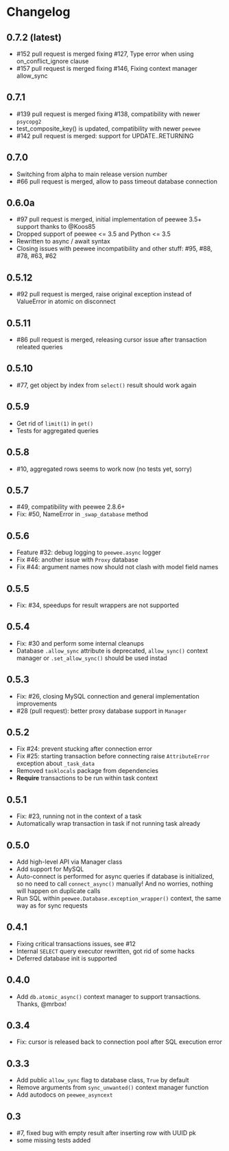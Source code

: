 # Changelog

## 0.7.2 (latest)

- #152 pull request is merged fixing #127, Type error when using on_conflict_ignore clause
- #157 pull request is merged fixing #146, Fixing context manager allow_sync

## 0.7.1

- #139 pull request is merged fixing #138, compatibility with newer `psycopg2`
- test_composite_key() is updated, compatibility with newer `peewee`
- #142 pull request is merged: support for UPDATE..RETURNING

## 0.7.0

- Switching from alpha to main release version number
- #66 pull request is merged, allow to pass timeout database connection

## 0.6.0a

- #97 pull request is merged, initial implementation of peewee 3.5+ support thanks to @Koos85
- Dropped support of peewee <= 3.5 and Python <= 3.5
- Rewritten to async / await syntax
- Closing issues with peewee incompatibility and other stuff: #95, #88, #78, #63, #62

## 0.5.12

- #92 pull request is merged, raise original exception instead of ValueError in atomic on disconnect

## 0.5.11

- #86 pull request is merged, releasing cursor issue after transaction releated queries

## 0.5.10

- #77, get object by index from `select()` result should work again 

## 0.5.9

- Get rid of `limit(1)` in `get()`
- Tests for aggregated queries

## 0.5.8

- #10, aggregated rows seems to work now (no tests yet, sorry)

## 0.5.7

- #49, compatibility with peewee 2.8.6+
- Fix: #50, NameError in `_swap_database` method

## 0.5.6

- Feature #32: debug logging to `peewee.async` logger
- Fix #46: another issue with `Proxy` database
- Fix #44: argument names now should not clash with model field names

## 0.5.5

- Fix: #34, speedups for result wrappers are not supported

## 0.5.4

- Fix: #30 and perform some internal cleanups
- Database `.allow_sync` attribute is deprecated, `allow_sync()` context manager or `.set_allow_sync()` should be used instad

## 0.5.3

- Fix: #26, closing MySQL connection and general implementation improvements
- #28 (pull request): better proxy database support in `Manager`

## 0.5.2

- Fix #24: prevent stucking after connection error
- Fix #25: starting transaction before connecting raise `AttributeError` exception about `_task_data`
- Removed `tasklocals` package from dependencies
- **Require** transactions to be run within task context

## 0.5.1

- Fix: #23, running not in the context of a task
- Automatically wrap transaction in task if not running task already

## 0.5.0

- Add high-level API via Manager class
- Add support for MySQL
- Auto-connect is performed for async queries if database is initialized, so no need to call `connect_async()` manually! And no worries, nothing will happen on duplicate calls
- Run SQL within `peewee.Database.exception_wrapper()` context, the same way as for sync requests

## 0.4.1

- Fixing critical transactions issues, see #12
- Internal `SELECT` query executor rewritten, got rid of some hacks
- Deferred database init is supported

## 0.4.0

- Add `db.atomic_async()` context manager to support transactions. Thanks, @mrbox!

## 0.3.4

- Fix: cursor is released back to connection pool after SQL execution error

## 0.3.3

- Add public `allow_sync` flag to database class, `True` by default
- Remove arguments from `sync_unwanted()` context manager function
- Add autodocs on `peewee_asyncext`

## 0.3

- #7, fixed bug with empty result after inserting row with UUID pk 
- some missing tests added
